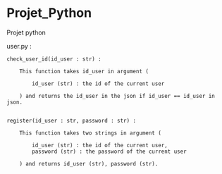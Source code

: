 # Projet_Python
Projet python

user.py :

    check_user_id(id_user : str) : 

        This function takes id_user in argument (

            id_user (str) : the id of the current user

        ) and returns the id_user in the json if id_user == id_user in json.


    register(id_user : str, password : str) : 
        
        This function takes two strings in argument (

            id_user (str) : the id of the current user, 
            password (str) : the password of the current user

        ) and returns id_user (str), password (str).